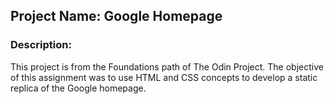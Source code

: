 ## Project Name: Google Homepage

### Description:

This project is from the Foundations path of The Odin Project. The objective of this assignment was to use HTML and CSS concepts to develop a static replica of the Google homepage.
